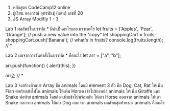 1. หลักสูตร CodeCamp12 online
2. ผู้เรียน อลงกรณ์ อุทรพันธุ์ (แดน) เลขที่ 20
3. JS Array Modifly 1 - 3

Lab 1
ผลลัพธ์ในบรรทัด \* มีค่าเป็นอะไรและเพราะอะไร
let fruits = ['Apples', 'Pear', 'Orange'];
// push a new value into the "copy"
let shoppingCart = fruits;
shoppingCart.push('Banana');
// what's in fruits?
console.log(fruits.length); // \*

Lab 2
ผลจากการรันคำสั่งในบรรทัด \* คืออะไร
let arr = ["a", "b"];

arr.push(function() {
alert(this);
})

arr[2](); // \*

Lab 3
จงสร้างตัวแปร Array ชื่อ animals โดยมี element 3 ตัว คือ Dog, Cat, Rat
ให้เพิ่ม Fish ต่อท้ายเข้าไปใน animals
ให้เพิ่ม Horse เข้าไปข้างหน้า animals
ให้เพิ่ม Giraffe และ Snake ต่อท้าย animals โดยต้องเพิ่มเข้าไปพร้อมกัน
ให้เอา Horse ออกจาก animals
ให้เอา Snake ออกจาก animals
ให้เอา Dog ออกจาก animals
ผลลัพธ์สุดท้ายของ animals คืออะไร
